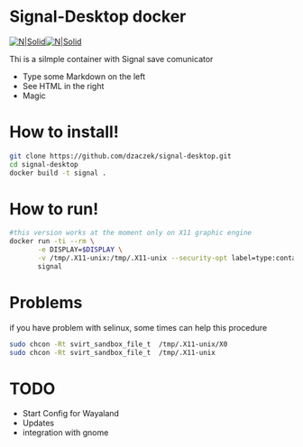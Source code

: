 # Signal-Desktop docker 

[![N|Solid](https://upload.wikimedia.org/wikipedia/commons/thumb/4/4f/Signal_Blue_Icon.png/100px-Signal_Blue_Icon.png)](http://https://signal.org/)[![N|Solid](https://upload.wikimedia.org/wikipedia/commons/thumb/4/4e/Docker_%28container_engine%29_logo.svg/400px-Docker_%28container_engine%29_logo.svg.png)](http://https://docker.org/)


Thi is a silmple container with Signal save comunicator 

  - Type some Markdown on the left
  - See HTML in the right
  - Magic

# How to install!
```sh
git clone https://github.com/dzaczek/signal-desktop.git
cd signal-desktop 
docker build -t signal . 
```

# How to run!
```sh
#this version works at the moment only on X11 graphic engine
docker run -ti --rm \
       -e DISPLAY=$DISPLAY \
       -v /tmp/.X11-unix:/tmp/.X11-unix --security-opt label=type:container_runtime_t \
       signal
```

# Problems 
if you have problem with selinux, some times can help this procedure 
```sh
sudo chcon -Rt svirt_sandbox_file_t  /tmp/.X11-unix/X0
sudo chcon -Rt svirt_sandbox_file_t  /tmp/.X11-unix

```

# TODO
  - Start Config for  Wayaland
  - Updates 
  - integration with gnome 
